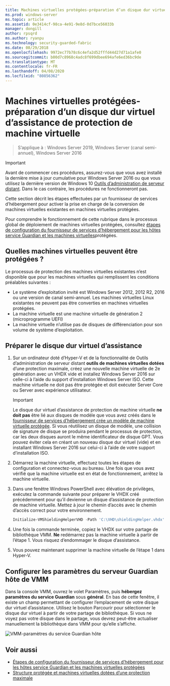 ```yaml
---
title: Machines virtuelles protégées-préparation d’un disque dur virtuel d’assistance de protection de machine virtuelle
ms.prod: windows-server
ms.topic: article
ms.assetid: 0e3414cf-98ca-4e91-9e8d-0d7bce56033b
manager: dongill
author: rpsqrd
ms.author: ryanpu
ms.technology: security-guarded-fabric
ms.date: 08/29/2018
ms.openlocfilehash: 9972ec77b78c6c4efa2d52fffd44d27d71a1afe0
ms.sourcegitcommit: b00d7c8968c4adc8f699dbee694afe6ed36bc9de
ms.translationtype: MT
ms.contentlocale: fr-FR
ms.lasthandoff: 04/08/2020
ms.locfileid: "80856362"
---
```

# <a name="shielded-vms---preparing-a-vm-shielding-helper-vhd"></a>Machines virtuelles protégées-préparation d’un disque dur virtuel d’assistance de protection de machine virtuelle

>S’applique à : Windows Server 2019, Windows Server (canal semi-annuel), Windows Server 2016

> [!IMPORTANT]
> Avant de commencer ces procédures, assurez-vous que vous avez installé la dernière mise à jour cumulative pour Windows Server 2016 ou que vous utilisez la dernière version de Windows 10 [Outils d’administration de serveur distant](https://www.microsoft.com/download/details.aspx?id=45520). Dans le cas contraire, les procédures ne fonctionneront pas. 

Cette section décrit les étapes effectuées par un fournisseur de services d’hébergement pour activer la prise en charge de la conversion de machines virtuelles existantes en machines virtuelles protégées.

Pour comprendre le fonctionnement de cette rubrique dans le processus global de déploiement de machines virtuelles protégées, consultez [étapes de configuration du fournisseur de services d’hébergement pour les hôtes service Guardian et les machines virtuelles](guarded-fabric-configuration-scenarios-for-shielded-vms-overview.md)protégées.

## <a name="which-vms-can-be-shielded"></a>Quelles machines virtuelles peuvent être protégées ?

Le processus de protection des machines virtuelles existantes n’est disponible que pour les machines virtuelles qui remplissent les conditions préalables suivantes :

- Le système d’exploitation invité est Windows Server 2012, 2012 R2, 2016 ou une version de canal semi-annuel. Les machines virtuelles Linux existantes ne peuvent pas être converties en machines virtuelles protégées.
- La machine virtuelle est une machine virtuelle de génération 2 (microprogramme UEFI)
- La machine virtuelle n’utilise pas de disques de différenciation pour son volume de système d’exploitation.

## <a name="prepare-helper-vhd"></a>Préparer le disque dur virtuel d’assistance

1.  Sur un ordinateur doté d’Hyper-V et de la fonctionnalité de Outils d’administration de serveur distant **outils de machines virtuelles dotées** d’une protection maximale, créez une nouvelle machine virtuelle de 2e génération avec un VHDX vide et installez Windows Server 2016 sur celle-ci à l’aide du support d’installation Windows Server ISO. Cette machine virtuelle ne doit pas être protégée et doit exécuter Server Core ou Server avec expérience utilisateur.

    > [!IMPORTANT]
    > Le disque dur virtuel d’assistance de protection de machine virtuelle **ne doit pas** être lié aux disques de modèle que vous avez créés dans le [fournisseur de services d’hébergement crée un modèle de machine virtuelle protégée](guarded-fabric-create-a-shielded-vm-template.md). Si vous réutilisez un disque de modèle, une collision de signature de disque se produira pendant le processus de protection, car les deux disques auront le même identificateur de disque GPT. Vous pouvez éviter cela en créant un nouveau disque dur virtuel (vide) et en installant Windows Server 2016 sur celui-ci à l’aide de votre support d’installation ISO.

2.  Démarrez la machine virtuelle, effectuez toutes les étapes de configuration et connectez-vous au bureau. Une fois que vous avez vérifié que la machine virtuelle est en état de fonctionnement, arrêtez la machine virtuelle.

3.  Dans une fenêtre Windows PowerShell avec élévation de privilèges, exécutez la commande suivante pour préparer le VHDX créé précédemment pour qu’il devienne un disque d’assistance de protection de machine virtuelle. Mettez à jour le chemin d’accès avec le chemin d’accès correct pour votre environnement.

    ```powershell
    Initialize-VMShieldingHelperVHD -Path 'C:\VHD\shieldingHelper.vhdx'
    ```

4.  Une fois la commande terminée, copiez le VHDX sur votre partage de bibliothèque VMM. **Ne** redémarrez pas la machine virtuelle à partir de l’étape 1. Vous risquez d’endommager le disque d’assistance.

5.  Vous pouvez maintenant supprimer la machine virtuelle de l’étape 1 dans Hyper-V.

## <a name="configure-vmm-host-guardian-server-settings"></a>Configurer les paramètres du serveur Guardian hôte de VMM

Dans la console VMM, ouvrez le volet Paramètres, puis **hébergez paramètres du service Guardian** sous **général**. En bas de cette fenêtre, il existe un champ permettant de configurer l’emplacement de votre disque dur virtuel d’assistance. Utilisez le bouton Parcourir pour sélectionner le disque dur virtuel à partir de votre partage de bibliothèque. Si vous ne voyez pas votre disque dans le partage, vous devrez peut-être actualiser manuellement la bibliothèque dans VMM pour qu’elle s’affiche.

![VMM-paramètres du service Guardian hôte](../media/Guarded-Fabric-Shielded-VM/guarded-host-vmm-hgs-settings-01.png)

## <a name="see-also"></a>Voir aussi

- [Étapes de configuration du fournisseur de services d’hébergement pour les hôtes service Guardian et les machines virtuelles protégées](guarded-fabric-configuration-scenarios-for-shielded-vms-overview.md)
- [Structure protégée et machines virtuelles dotées d’une protection maximale](guarded-fabric-and-shielded-vms-top-node.md)
